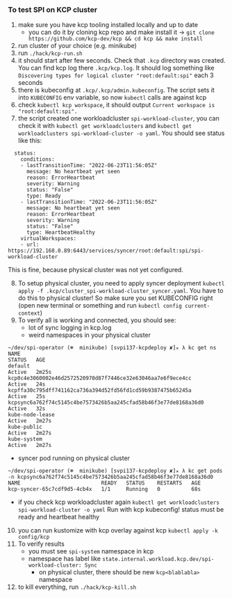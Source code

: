 ### To test SPI on KCP cluster

1. make sure you have kcp tooling installed locally and up to date
    - you can do it by cloning kcp repo and make install it -> `git clone https://github.com/kcp-dev/kcp && cd kcp && make install`
2. run cluster of your choice (e.g. minikube)
3. run `./hack/kcp-run.sh`
4. it should start after few seconds. Check that `.kcp` directory was created. You can find kcp log there `.kcp/kcp.log`. It should log something like `Discovering types for logical cluster "root:default:spi"` each 3 seconds
5. there is kubeconfig at `.kcp/.kcp/admin.kubeconfig`. The script sets it into `KUBECONFIG` env variable, so now `kubectl` calls are against kcp
6. check `kubectl kcp workspace`, it should output `Current workspace is "root:default:spi".`
7. the script created one workloadcluster `spi-workload-cluster`, you can check it with `kubectl get workloadclusters` and `kubectl get workloadclusters spi-workload-cluster -o yaml`. You should see status like this:
```
  status:
    conditions:
    - lastTransitionTime: "2022-06-23T11:56:05Z"
      message: No heartbeat yet seen
      reason: ErrorHeartbeat
      severity: Warning
      status: "False"
      type: Ready
    - lastTransitionTime: "2022-06-23T11:56:05Z"
      message: No heartbeat yet seen
      reason: ErrorHeartbeat
      severity: Warning
      status: "False"
      type: HeartbeatHealthy
    virtualWorkspaces:
    - url: https://192.168.0.89:6443/services/syncer/root:default:spi/spi-workload-cluster
```
This is fine, because physical cluster was not yet configured.

8. To setup physical cluster, you need to apply syncer deployment `kubectl apply -f .kcp/cluster_spi-workload-cluster_syncer.yaml`. You have to do this to physical cluster! So make sure you set KUBECONFIG right (open new terminal or something and run `kubectl config current-context`)
9. To verify all is working and connected, you should see:
    - lot of sync logging in kcp.log
    - weird namespaces in your physical cluster
  ```
~/dev/spi-operator (☸  minikube) [svpi137-kcpdeploy ✘]✭ λ kc get ns
NAME                                                              STATUS   AGE
default                                                           Active   2m25s
kcp0c4e3060002e46d2572520970d87f7446ce32e63046aa7e6f9ece4cc       Active   24s
kcpffa30c795dff741162ca736a394d52fd56fd1cd59b9387475b65245a       Active   25s
kcpsync6a762f74c5145c4be7573426b5aa245cfad58b46f3e77de8168a36d0   Active   32s
kube-node-lease                                                   Active   2m27s
kube-public                                                       Active   2m27s
kube-system                                                       Active   2m27s
```

- syncer pod running on physical cluster

```
~/dev/spi-operator (☸  minikube) [svpi137-kcpdeploy ✘]✭ λ kc get pods -n kcpsync6a762f74c5145c4be7573426b5aa245cfad58b46f3e77de8168a36d0
NAME                          READY   STATUS    RESTARTS   AGE
kcp-syncer-65c7cdf9d5-4cb4x   1/1     Running   0          68s
```
- if you check kcp workloadcluster again `kubectl get workloadclusters spi-workload-cluster -o yaml` Run with kcp kubeconfig! status must be ready and heartbeat healthy

10. you can run kustomize with kcp overlay against kcp `kubectl apply -k config/kcp`
11. To verify results
    - you must see `spi-system` namespace in kcp
    - namespace has label like `state.internal.workload.kcp.dev/spi-workload-cluster: Sync`
      - on physical cluster, there should be new `kcp<blablabla>` namespace
12. to kill everything, run `./hack/kcp-kill.sh`